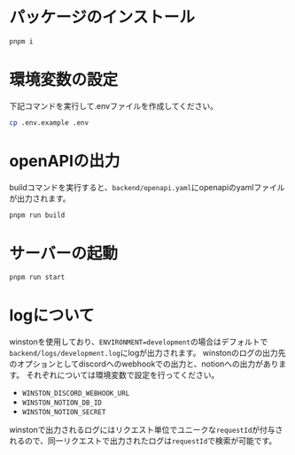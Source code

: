 # パッケージのインストール
```bash
pnpm i
```

# 環境変数の設定
下記コマンドを実行して.envファイルを作成してください。
```bash
cp .env.example .env
```

# openAPIの出力
buildコマンドを実行すると、`backend/openapi.yaml`にopenapiのyamlファイルが出力されます。
```bash
pnpm run build
```

# サーバーの起動
```bash
pnpm run start
```

# logについて
winstonを使用しており、`ENVIRONMENT=development`の場合はデフォルトで`backend/logs/development.log`にlogが出力されます。
winstonのログの出力先のオプションとしてdiscordへのwebhookでの出力と、notionへの出力があります。
それぞれについては環境変数で設定を行ってください。
- `WINSTON_DISCORD_WEBHOOK_URL`
- `WINSTON_NOTION_DB_ID`
- `WINSTON_NOTION_SECRET`

winstonで出力されるログにはリクエスト単位でユニークな`requestId`が付与されるので、同一リクエストで出力されたログは`requestId`で検索が可能です。

